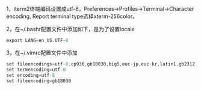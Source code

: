 1，iterm2终端编码设置成utf-8，Preferences->Profiles->Terminal->Character encoding, Report terminal type选择xterm-256color。

2，在~/.bashr配置文件中添加如下，是为了设置locale

```c
export LANG=en_US.UTF-8
```

3，在~/.vimrc配置文件中添加

```c
set fileencodings=utf-8,cp936,gb18030,big5,euc-jp,euc-kr,latin1,gb2312
set termencoding=utf-8
set encoding=utf-8
set fileencoding=gb18030
```
